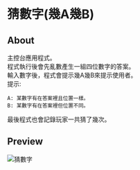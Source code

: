 # 猜數字(幾A幾B)  
## About  
主控台應用程式。  
程式執行後會先亂數產生一組四位數字的答案。  
輸入數字後，程式會提示幾A幾B來提示使用者。  
提示:  
``` 
A: 某數字有在答案裡且位置一樣。  
B: 某數字有在答案裡但位置不同。  
```
  
最後程式也會記錄玩家一共猜了幾次。

## Preview  
![猜數字](https://github.com/suu0319/Bulls-Cows/assets/59763965/532e1573-940f-4be8-8ba5-65996b2044bb)
